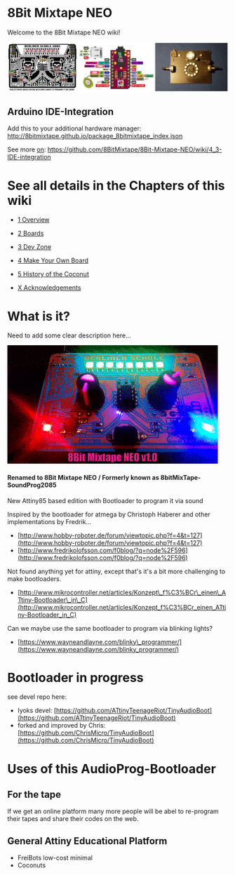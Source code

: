 # 8Bit Mixtape NEO

Welcome to the 8Bit Mixtape NEO wiki!

![](https://github.com/8BitMixtape/8Bit-Mixtape-NEO/raw/master/boards/NEO_overview_boards.jpg)

## Arduino IDE-Integration

Add this to your additional hardware manager: http://8bitmixtape.github.io/package_8bitmixtape_index.json

See more [on](http://hackteria.org/wiki/G%C3%A4r_L%C3%A4mpli#diy-CAD_.7C_A_Creative_PCB_design_tool_for_Children-direct-to-manufacturing):  https://github.com/8BitMixtape/8Bit-Mixtape-NEO/wiki/4_3-IDE-integration

# See all details in the Chapters of this wiki

* [1 Overview](1-Overview)

* [2 Boards](https://github.com/8BitMixtape/8Bit-Mixtape-NEO/wiki/2-Boards)

* [3 Dev Zone](https://github.com/8BitMixtape/8Bit-Mixtape-NEO/wiki/3-Developer-Zone)

* [4 Make Your Own Board](https://github.com/8BitMixtape/8Bit-Mixtape-NEO/wiki/4-MYOB---Make-Your-Own-Board)

* [5 History of the Coconut](https://github.com/8BitMixtape/8Bit-Mixtape-NEO/wiki/5-History-of-the-Coconut)

* [X Acknowledgements](https://github.com/8BitMixtape/8Bit-Mixtape-NEO/wiki/X-Acknowledgements)

# What is it?

Need to add some clear description here...

![Working v10_taipei](https://github.com/8BitMixtape/8Bit-Mixtape-NEO/raw/master/boards/images_schematics/8Bit-Mixtape_NEO_v10_giphy.gif)

#### Renamed to 8Bit Mixtape NEO / Formerly known as 8bitMixTape-SoundProg2085

New Attiny85 based edition with Bootloader to program it via sound

Inspired by the bootloader for atmega by Christoph Haberer and other implementations by Fredrik...

* [http://www.hobby-roboter.de/forum/viewtopic.php?f=4&t=127](http://www.hobby-roboter.de/forum/viewtopic.php?f=4&t=127)
* [http://www.fredrikolofsson.com/f0blog/?q=node%2F596](http://www.fredrikolofsson.com/f0blog/?q=node%2F596)

Not found anything yet for attiny, except that's it's a bit more challenging to make bootloaders.

* [http://www.mikrocontroller.net/articles/Konzept\_f%C3%BCr\_einen\_ATtiny-Bootloader\_in\_C](http://www.mikrocontroller.net/articles/Konzept_f%C3%BCr_einen_ATtiny-Bootloader_in_C)

Can we maybe use the same bootloader to program via blinking lights?

* [https://www.wayneandlayne.com/blinky\_programmer/](https://www.wayneandlayne.com/blinky_programmer/)

# Bootloader in progress

see devel repo here:

* Iyoks devel: [https://github.com/ATtinyTeenageRiot/TinyAudioBoot](https://github.com/ATtinyTeenageRiot/TinyAudioBoot)
* forked and improved by Chris: [https://github.com/ChrisMicro/TinyAudioBoot](https://github.com/ChrisMicro/TinyAudioBoot)

# Uses of this AudioProg-Bootloader

## For the tape

If we get an online platform many more people will be abel to re-program their tapes and share their codes on the web.

## General Attiny Educational Platform

* FreiBots low-cost minimal
* Coconuts



